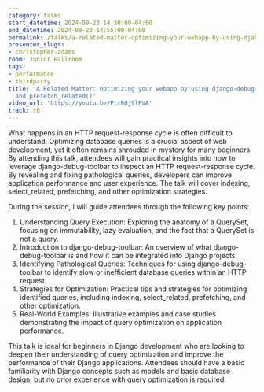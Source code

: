 ```yaml
---
category: talks
start_datetime: 2024-09-23 14:30:00-04:00
end_datetime: 2024-09-23 14:55:00-04:00
permalink: /talks/a-related-matter-optimizing-your-webapp-by-using-django-debug-toolbar-select-related-and-prefetch-related/
presenter_slugs:
- christopher-adams
room: Junior Ballroom
tags:
- performance
- thirdparty
title: 'A Related Matter: Optimizing your webapp by using django-debug-toolbar, select_related(),
  and prefetch_related()'
video_url: 'https://youtu.be/PtrBQj9lPVA'
track: t0
---
```


What happens in an HTTP request-response cycle is often difficult to understand. Optimizing database queries is a crucial aspect of web development, yet it often remains shrouded in mystery for many beginners. By attending this talk, attendees will gain practical insights into how to leverage django-debug-toolbar to inspect an HTTP request-response cycle. By revealing and fixing pathological queries, developers can improve application performance and user experience. The talk will cover indexing, select_related, prefetching, and other optimization strategies.

During the session, I will guide attendees through the following key points:
1. Understanding Query Execution: Exploring the anatomy of a QuerySet, focusing on immutability, lazy evaluation, and the fact that a QuerySet is not a query.
2. Introduction to django-debug-toolbar: An overview of what django-debug-toolbar is and how it can be integrated into Django projects.
3. Identifying Pathological Queries: Techniques for using django-debug-toolbar to identify slow or inefficient database queries within an HTTP request.
4. Strategies for Optimization: Practical tips and strategies for optimizing identified queries, including indexing, select_related, prefetching, and other optimization.
5. Real-World Examples: Illustrative examples and case studies demonstrating the impact of query optimization on application performance.

This talk is ideal for beginners in Django development who are looking to deepen their understanding of query optimization and improve the performance of their Django applications. Attendees should have a basic familiarity with Django concepts such as models and basic database design, but no prior experience with query optimization is required.
